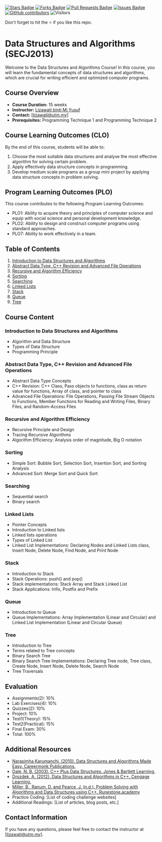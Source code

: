<a href="https://github.com/jjn7702/SECJ2013-DSA-04/stargazers"><img src="https://img.shields.io/github/stars/jjn7702/SECJ2013-DSA-04" alt="Stars Badge"/></a>
<a href="https://github.com/jjn7702/SECJ2013-DSA-04/network/members"><img src="https://img.shields.io/github/forks/jjn7702/SECJ2013-DSA-04" alt="Forks Badge"/></a>
<a href="https://github.com/jjn7702/SECJ2013-DSA-04/pulls"><img src="https://img.shields.io/github/issues-pr/jjn7702/SECJ2013-DSA-04" alt="Pull Requests Badge"/></a>
<a href="https://github.com/jjn7702/SECJ2013-DSA-04/issues"><img src="https://img.shields.io/github/issues/jjn7702/SECJ2013-DSA-04" alt="Issues Badge"/></a>
<a href="https://github.com/jjn7702/SECJ2013-DSA-04/graphs/contributors"><img alt="GitHub contributors" src="https://img.shields.io/github/contributors/jjn7702/SECJ2013-DSA-04?color=2b9348"></a>
![Visitors](https://api.visitorbadge.io/api/visitors?path=https%3A%2F%2Fgithub.com%2Fjjn7702%2FSECJ2013-DSA-04&labelColor=%23d9e3f0&countColor=%23697689&style=flat)

Don't forget to hit the :star: if you like this repo.

# Data Structures and Algorithms (SECJ2013)

Welcome to the Data Structures and Algorithms Course! In this course, you will learn the fundamental concepts of data structures and algorithms, which are crucial for writing efficient and optimized computer programs.

## Course Overview

- **Course Duration:** 15 weeks
- **Instructor:** [Lizawati binti Mi Yusuf](https://utmscholar.utm.my/Scholar/ScholarInfoDetails/WwO9?_gl=1*180c7oh*_ga*NTE5MTkwOTQ1LjE2ODE3NzYwNTY.*_ga_N3HJW8G3P7*MTY5MjA2NTUyMC4xOS4xLjE2OTIwNjU4NDguMC4wLjA.)
- **Contact:** [lizawati@utm.my]
- **Prerequisites:** Programming Technique 1 and Programming Technique 2

## Course Learning Outcomes (CLO)
By the end of this course, students will be able to:

1. Choose the most suitable data structures and analyse the most effective algorithm for solving certain problem.
2. Apply effectively data structure concepts in programming.
3. Develop medium scale programs as a group mini project by applying data structure concepts in problem solving.

## Program Learning Outcomes (PLO)
This course contributes to the following Program Learning Outcomes:

- PLO1: Ability to acquire theory and principles of computer science and equip with social science and personal development knowledge.
- PLO2: Ability to design and construct computer programs using standard approaches.
- PLO7: Ability to work effectively in a team.

## Table of Contents

1. [Introduction to Data Structures and Algorithms](#introduction-to-data-structures-and-algorithms)
2. [Abstract Data Type, C++ Revision and Advanced File Operations](#abstract-data-type-c-revision-and-advanced-file-operations)
3. [Recursive and Algorithm Efficiency](#recursive-and-algorithm-efficiency)
4. [Sorting](#sorting)
5. [Searching](#searching)
6. [Linked Lists](#linked-lists)
7. [Stack](#stack)
8. [Queue](#queue)
9. [Tree](#tree)

## Course Content

### Introduction to Data Structures and Algorithms

- Algorithm and Data Structure
- Types of Data Structure
- Programming Principle

### Abstract Data Type, C++ Revision and Advanced File Operations

- Abstract Data Type Concepts
- C++ Revision: C++ Class, Pass objects to functions, class as return value for functions, Array of class, and pointer to class
- Advanced File Operations: File Operations, Passing File Stream Objects to Functions, Member Functions for Reading and Writing Files, Binary Files, and Random-Access Files

### Recursive and Algorithm Efficiency

- Recursive Principle and Design
- Tracing Recursive Algorithms
- Algorithm Efficiency: Analysis order of magnitude, Big O notation

### Sorting

- Simple Sort: Bubble Sort, Selection Sort, Insertion Sort, and Sorting Analysis
- Advanced Sort: Merge Sort and Quick Sort

### Searching

- Sequential search
- Binary search

### Linked Lists

- Pointer Concepts
- Introduction to Linked lists
- Linked lists operations
- Types of Linked List
- Linked List Implementations: Declaring Nodes and Linked Lists class, Insert Node, Delete Node, Find Node, and Print Node

### Stack

- Introduction to Stack
- Stack Operations: push() and pop()
- Stack implementations: Stack Array and Stack Linked List
- Stack Applications: Infix, Postfix and Prefix

### Queue

- Introduction to Queue
- Queue Implementations: Array Implementation (Linear and Circular) and Linked List Implementation (Linear and Circular Queue)

### Tree

- Introduction to Tree
- Terms related to Tree concepts
- Binary Search Tree
- Binary Search Tree Implementations: Declaring Tree node, Tree class, Create Node, Insert Node, Delete Node, Search Node
- Tree Traversals

## Evaluation

- Assignments(2): 10%
- Lab Exercises(4): 10%
- Quizzes(2): 10%
- Project: 10%
- Test1(Theory): 15%
- Test2(Practical): 15%
- Final Exam: 30%
- Total: 100%

## Additional Resources

- [Narasimha Karumanchi. (2010). Data Structures and Algorithms Made Easy. Careermonk Publications.‌](https://www.emgywomenscollege.ac.in/templateEditor/kcfinder/upload/files/algorithm%281%29.pdf)
- [Dale, N. B. (2003). C++ Plus Data Structures. Jones & Bartlett Learning.](https://cdn.preterhuman.net/texts/math/Data_Structure_And_Algorithms/C++%20Data%20Structures%203rd%20ed%20-%20Nell%20Dale.pdf)
- [Drozdek, A. (2012). Data Structures and Algorithms in C++. Cengage Learning.](http://www.pkt.edu.my/pdf_sys/home/pdf/65)
- [Miller, B., Ranum, D. and Pearce, J. (n.d.). Problem Solving with Algorithms and Data Structures using C++. Runestone.academy‌](https://runestone.academy/ns/books/published/cppds/index.html)
- Practice Coding: [List of coding challenge websites]
- Additional Readings: [List of articles, blog posts, etc.]

## Contact Information

If you have any questions, please feel free to contact the instructor at [lizawati@utm.my].
